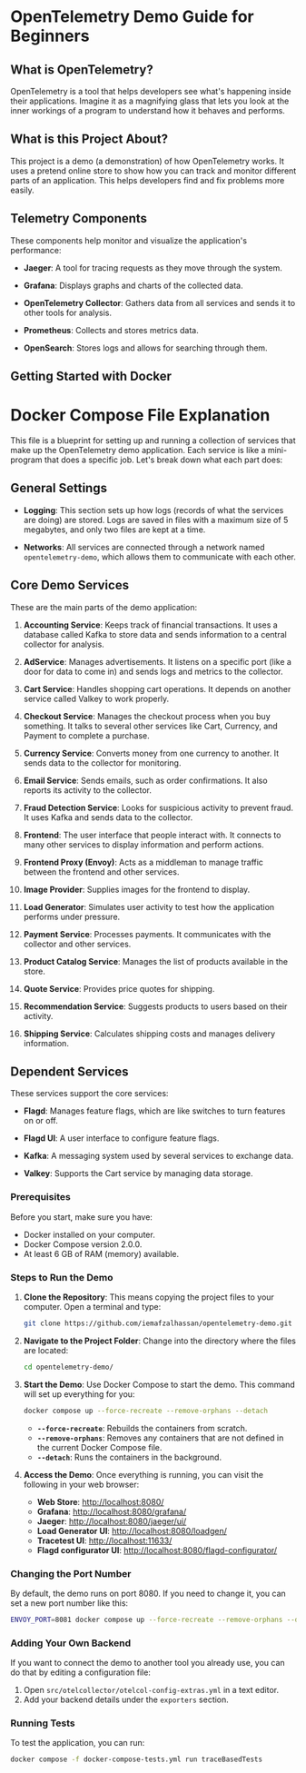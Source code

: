 # OpenTelemetry Demo Guide for Beginners

## What is OpenTelemetry?

OpenTelemetry is a tool that helps developers see what's happening inside their applications. Imagine it as a magnifying glass that lets you look at the inner workings of a program to understand how it behaves and performs.

## What is this Project About?

This project is a demo (a demonstration) of how OpenTelemetry works. It uses a pretend online store to show how you can track and monitor different parts of an application. This helps developers find and fix problems more easily.

## Telemetry Components

These components help monitor and visualize the application's performance:

- **Jaeger**: A tool for tracing requests as they move through the system.

- **Grafana**: Displays graphs and charts of the collected data.

- **OpenTelemetry Collector**: Gathers data from all services and sends it to other tools for analysis.

- **Prometheus**: Collects and stores metrics data.

- **OpenSearch**: Stores logs and allows for searching through them.

## Getting Started with Docker

# Docker Compose File Explanation

This file is a blueprint for setting up and running a collection of services that make up the OpenTelemetry demo application. Each service is like a mini-program that does a specific job. Let's break down what each part does:

## General Settings

- **Logging**: This section sets up how logs (records of what the services are doing) are stored. Logs are saved in files with a maximum size of 5 megabytes, and only two files are kept at a time.

- **Networks**: All services are connected through a network named `opentelemetry-demo`, which allows them to communicate with each other.

## Core Demo Services

These are the main parts of the demo application:

1. **Accounting Service**: Keeps track of financial transactions. It uses a database called Kafka to store data and sends information to a central collector for analysis.

2. **AdService**: Manages advertisements. It listens on a specific port (like a door for data to come in) and sends logs and metrics to the collector.

3. **Cart Service**: Handles shopping cart operations. It depends on another service called Valkey to work properly.

4. **Checkout Service**: Manages the checkout process when you buy something. It talks to several other services like Cart, Currency, and Payment to complete a purchase.

5. **Currency Service**: Converts money from one currency to another. It sends data to the collector for monitoring.

6. **Email Service**: Sends emails, such as order confirmations. It also reports its activity to the collector.

7. **Fraud Detection Service**: Looks for suspicious activity to prevent fraud. It uses Kafka and sends data to the collector.

8. **Frontend**: The user interface that people interact with. It connects to many other services to display information and perform actions.

9. **Frontend Proxy (Envoy)**: Acts as a middleman to manage traffic between the frontend and other services.

10. **Image Provider**: Supplies images for the frontend to display.

11. **Load Generator**: Simulates user activity to test how the application performs under pressure.

12. **Payment Service**: Processes payments. It communicates with the collector and other services.

13. **Product Catalog Service**: Manages the list of products available in the store.

14. **Quote Service**: Provides price quotes for shipping.

15. **Recommendation Service**: Suggests products to users based on their activity.

16. **Shipping Service**: Calculates shipping costs and manages delivery information.

## Dependent Services

These services support the core services:

- **Flagd**: Manages feature flags, which are like switches to turn features on or off.

- **Flagd UI**: A user interface to configure feature flags.

- **Kafka**: A messaging system used by several services to exchange data.

- **Valkey**: Supports the Cart service by managing data storage.



### Prerequisites

Before you start, make sure you have:

- Docker installed on your computer.
- Docker Compose version 2.0.0.
- At least 6 GB of RAM (memory) available.

### Steps to Run the Demo

1. **Clone the Repository**: This means copying the project files to your computer. Open a terminal and type:

   ```bash
   git clone https://github.com/iemafzalhassan/opentelemetry-demo.git
   ```

2. **Navigate to the Project Folder**: Change into the directory where the files are located:

   ```bash
   cd opentelemetry-demo/
   ```

3. **Start the Demo**: Use Docker Compose to start the demo. This command will set up everything for you:

   ```bash
   docker compose up --force-recreate --remove-orphans --detach
   ```

   - **`--force-recreate`**: Rebuilds the containers from scratch.
   - **`--remove-orphans`**: Removes any containers that are not defined in the current Docker Compose file.
   - **`--detach`**: Runs the containers in the background.

4. **Access the Demo**: Once everything is running, you can visit the following in your web browser:

   - **Web Store**: [http://localhost:8080/](http://localhost:8080/)
   - **Grafana**: [http://localhost:8080/grafana/](http://localhost:8080/grafana/)
   - **Jaeger**: [http://localhost:8080/jaeger/ui/](http://localhost:8080/jaeger/ui/)
   - **Load Generator UI**: [http://localhost:8080/loadgen/](http://localhost:8080/loadgen/)
   - **Tracetest UI**: [http://localhost:11633/](http://localhost:11633/)
   - **Flagd configurator UI**: [http://localhost:8080/flagd-configurator/](http://localhost:8080/feature/)


### Changing the Port Number

By default, the demo runs on port 8080. If you need to change it, you can set a new port number like this:

```bash
ENVOY_PORT=8081 docker compose up --force-recreate --remove-orphans --detach
```

### Adding Your Own Backend

If you want to connect the demo to another tool you already use, you can do that by editing a configuration file:

1. Open `src/otelcollector/otelcol-config-extras.yml` in a text editor.
2. Add your backend details under the `exporters` section.

### Running Tests

To test the application, you can run:

```bash
docker compose -f docker-compose-tests.yml run traceBasedTests
```
